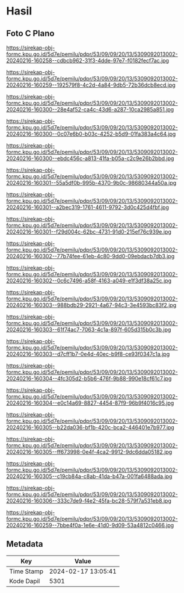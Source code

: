 # Hasil

## Foto C Plano

https://sirekap-obj-formc.kpu.go.id/5d7e/pemilu/pdpr/53/09/09/20/13/5309092013002-20240216-160258--cdbcb962-31f3-4dde-97e7-f0182fecf7ac.jpg

https://sirekap-obj-formc.kpu.go.id/5d7e/pemilu/pdpr/53/09/09/20/13/5309092013002-20240216-160259--192579f8-4c2d-4a84-9db5-72b36dcb8ecd.jpg

https://sirekap-obj-formc.kpu.go.id/5d7e/pemilu/pdpr/53/09/09/20/13/5309092013002-20240216-160300--28e4af52-ca4c-43d6-a287-10ca2985a851.jpg

https://sirekap-obj-formc.kpu.go.id/5d7e/pemilu/pdpr/53/09/09/20/13/5309092013002-20240216-160300--0c07e6b0-b03c-4252-b5d9-01fa383a4c64.jpg

https://sirekap-obj-formc.kpu.go.id/5d7e/pemilu/pdpr/53/09/09/20/13/5309092013002-20240216-160300--ebdc456c-a813-41fa-b05a-c2c9e26b2bbd.jpg

https://sirekap-obj-formc.kpu.go.id/5d7e/pemilu/pdpr/53/09/09/20/13/5309092013002-20240216-160301--55a5df0b-995b-4370-9b0c-98680344a50a.jpg

https://sirekap-obj-formc.kpu.go.id/5d7e/pemilu/pdpr/53/09/09/20/13/5309092013002-20240216-160301--a2bec319-1761-4611-9792-3d0c425d4fbf.jpg

https://sirekap-obj-formc.kpu.go.id/5d7e/pemilu/pdpr/53/09/09/20/13/5309092013002-20240216-160301--f29d004c-62bc-4731-91d0-215ef76c939e.jpg

https://sirekap-obj-formc.kpu.go.id/5d7e/pemilu/pdpr/53/09/09/20/13/5309092013002-20240216-160302--77b74fee-61eb-4c80-9dd0-09ebdacb7db3.jpg

https://sirekap-obj-formc.kpu.go.id/5d7e/pemilu/pdpr/53/09/09/20/13/5309092013002-20240216-160302--0c6c7496-a58f-4163-a049-e1f3df38a25c.jpg

https://sirekap-obj-formc.kpu.go.id/5d7e/pemilu/pdpr/53/09/09/20/13/5309092013002-20240216-160303--988bdb29-2921-4a67-94c3-3e4593bc83f2.jpg

https://sirekap-obj-formc.kpu.go.id/5d7e/pemilu/pdpr/53/09/09/20/13/5309092013002-20240216-160303--61f74ac7-7063-4c1a-897f-605d315b0c3b.jpg

https://sirekap-obj-formc.kpu.go.id/5d7e/pemilu/pdpr/53/09/09/20/13/5309092013002-20240216-160303--d7cff1b7-0e4d-40ec-b9f8-ce93f0347c1a.jpg

https://sirekap-obj-formc.kpu.go.id/5d7e/pemilu/pdpr/53/09/09/20/13/5309092013002-20240216-160304--4fc305d2-b5b6-476f-9b88-990e18cf61c7.jpg

https://sirekap-obj-formc.kpu.go.id/5d7e/pemilu/pdpr/53/09/09/20/13/5309092013002-20240216-160304--e0c14a69-8827-4454-87f9-96b9f4016c95.jpg

https://sirekap-obj-formc.kpu.go.id/5d7e/pemilu/pdpr/53/09/09/20/13/5309092013002-20240216-160305--b22da036-bf1b-420c-bca2-446401e7b977.jpg

https://sirekap-obj-formc.kpu.go.id/5d7e/pemilu/pdpr/53/09/09/20/13/5309092013002-20240216-160305--ff673998-0e4f-4ca2-9912-9dc6dda05182.jpg

https://sirekap-obj-formc.kpu.go.id/5d7e/pemilu/pdpr/53/09/09/20/13/5309092013002-20240216-160305--c19cb84a-c8ab-41da-b47a-001fa6488ada.jpg

https://sirekap-obj-formc.kpu.go.id/5d7e/pemilu/pdpr/53/09/09/20/13/5309092013002-20240216-160306--333c7de9-f4e2-45fa-bc28-579f7a531eb8.jpg

https://sirekap-obj-formc.kpu.go.id/5d7e/pemilu/pdpr/53/09/09/20/13/5309092013002-20240216-160259--7bbe4f0a-1e6e-41d0-9d09-53a4812c0466.jpg


## Metadata

| Key        | Value               |
| ---------- | ------------------- |
| Time Stamp | 2024-02-17 13:05:41 |
| Kode Dapil | 5301                |



